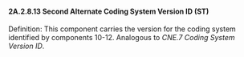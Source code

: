 #### 2A.2.8.13 Second Alternate Coding System Version ID (ST)

Definition: This component carries the version for the coding system identified by components 10-12. Analogous to _CNE.7 Coding System Version ID_.
